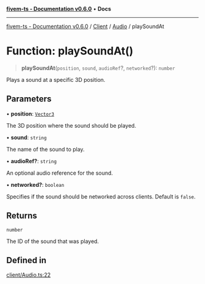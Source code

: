 [**fivem-ts - Documentation v0.6.0**](../../../../../README.md) • **Docs**

***

[fivem-ts - Documentation v0.6.0](../../../../../README.md) / [Client](../../../README.md) / [Audio](../README.md) / playSoundAt

# Function: playSoundAt()

> **playSoundAt**(`position`, `sound`, `audioRef`?, `networked`?): `number`

Plays a sound at a specific 3D position.

## Parameters

• **position**: [`Vector3`](../../../../Shared/classes/Vector3.md)

The 3D position where the sound should be played.

• **sound**: `string`

The name of the sound to play.

• **audioRef?**: `string`

An optional audio reference for the sound.

• **networked?**: `boolean`

Specifies if the sound should be networked across clients. Default is `false`.

## Returns

`number`

The ID of the sound that was played.

## Defined in

[client/Audio.ts:22](https://github.com/Purpose-Dev/fivem-ts/blob/main/src/client/Audio.ts#L22)
